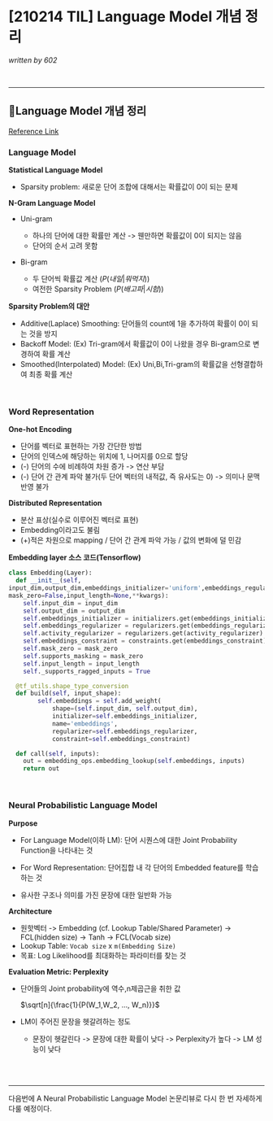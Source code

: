 

# [210214 TIL] Language Model 개념 정리

_written by 602_

<br/>



---



## 📗Language Model 개념 정리

[Reference Link](https://www.youtube.com/watch?v=ycxZORWPPP4&list=PLoYt3dmk_LdhWlr9vPwfZCgivawGtcTjk)



### Language Model



**Statistical Language Model**

- Sparsity problem: 새로운 단어 조합에 대해서는 확률값이 0이 되는 문제



**N-Gram Language Model**

- Uni-gram

  - 하나의 단어에 대한 확률만 계산 -> 웬만하면 확률값이 0이 되지는 않음
  - 단어의 순서 고려 못함

- Bi-gram

  - 두 단어씩 확률값 계산 ($P(내일|뭐먹지)$)
  - 여전한 Sparsity Problem ($P(배고파|시험)$)

  

**Sparsity Problem의 대안**

- Additive(Laplace) Smoothing: 단어들의 count에 1을 추가하여 확률이 0이 되는 것을 방지
- Backoff Model:  (Ex) Tri-gram에서 확률값이 0이 나왔을 경우 Bi-gram으로 변경하여 확률 계산
- Smoothed(Interpolated) Model: (Ex) Uni,Bi,Tri-gram의 확률값을 선형결합하여 최종 확률 계산

<br/>



### Word Representation



**One-hot Encoding**

- 단어를 벡터로 표현하는 가장 간단한 방법
- 단어의 인덱스에 해당하는 위치에 1, 나머지를 0으로 할당
- (-) 단어의 수에 비례하여 차원 증가 -> 연산 부담
- (-) 단어 간 관계 파악 불가(두 단어 벡터의 내적값, 즉 유사도는 0) -> 의미나 문맥 반영 불가



**Distributed Representation**

- 분산 표상(실수로 이루어진 벡터로 표현)
- Embedding이라고도 불림
- (+)적은 차원으로 mapping / 단어 간 관계 파악 가능 / 값의 변화에 덜 민감



**Embedding layer 소스 코드(Tensorflow)**

```python
class Embedding(Layer):
  def __init__(self,
input_dim,output_dim,embeddings_initializer='uniform',embeddings_regularizer=None,activity_regularizer=None,embeddings_constraint=None,
mask_zero=False,input_length=None,**kwargs):
    self.input_dim = input_dim
    self.output_dim = output_dim
    self.embeddings_initializer = initializers.get(embeddings_initializer)
    self.embeddings_regularizer = regularizers.get(embeddings_regularizer)
    self.activity_regularizer = regularizers.get(activity_regularizer)
    self.embeddings_constraint = constraints.get(embeddings_constraint)
    self.mask_zero = mask_zero
    self.supports_masking = mask_zero
    self.input_length = input_length
    self._supports_ragged_inputs = True

  @tf_utils.shape_type_conversion
  def build(self, input_shape):
        self.embeddings = self.add_weight(
            shape=(self.input_dim, self.output_dim),
            initializer=self.embeddings_initializer,
            name='embeddings',
            regularizer=self.embeddings_regularizer,
            constraint=self.embeddings_constraint)

  def call(self, inputs):
    out = embedding_ops.embedding_lookup(self.embeddings, inputs)
    return out
```



<br/>



### Neural Probabilistic Language Model



**Purpose**

- For Language Model(이하 LM): 단어 시퀀스에 대한 Joint Probability Function을 나타내는 것
- For Word Representation: 단어집합 내 각 단어의 Embedded feature를 학습하는 것

- 유사한 구조나 의미를 가진 문장에 대한 일반화 가능



**Architecture**

- 원핫벡터 -> Embedding (cf. Lookup Table/Shared Parameter) ->  FCL(hidden size) -> Tanh -> FCL(Vocab size)
- Lookup Table: `Vocab size` x `m(Embedding Size)`
- 목표: Log Likelihood를 최대화하는 파라미터를 찾는 것



**Evaluation Metric: Perplexity**

- 단어들의 Joint probability에 역수,n제곱근을 취한 값

  $\sqrt[n]{\frac{1}{P(W_1,W_2, ..., W_n)}}$

- LM이 주어진 문장을 헷갈려하는 정도

  - 문장이 헷갈린다 -> 문장에 대한 확률이 낮다 -> Perplexity가 높다 -> LM 성능이 낮다

<br/>

<br/>



---

다음번에 A Neural Probabilistic Language Model 논문리뷰로 다시 한 번 자세하게 다룰 예정이다.

<br/>

<br/>





